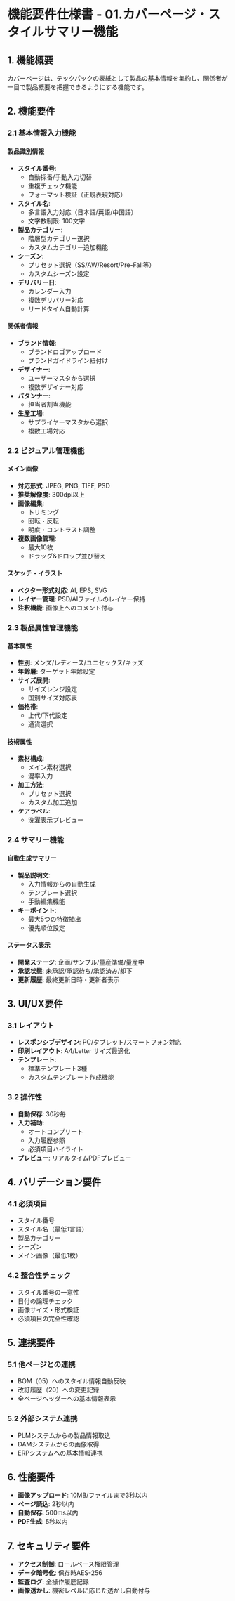 # 機能要件仕様書 - 01.カバーページ・スタイルサマリー機能

## 1. 機能概要

カバーページは、テックパックの表紙として製品の基本情報を集約し、関係者が一目で製品概要を把握できるようにする機能です。

## 2. 機能要件

### 2.1 基本情報入力機能

#### 製品識別情報
- **スタイル番号**: 
  - 自動採番/手動入力切替
  - 重複チェック機能
  - フォーマット検証（正規表現対応）
- **スタイル名**:
  - 多言語入力対応（日本語/英語/中国語）
  - 文字数制限: 100文字
- **製品カテゴリー**:
  - 階層型カテゴリー選択
  - カスタムカテゴリー追加機能
- **シーズン**:
  - プリセット選択（SS/AW/Resort/Pre-Fall等）
  - カスタムシーズン設定
- **デリバリー日**:
  - カレンダー入力
  - 複数デリバリー対応
  - リードタイム自動計算

#### 関係者情報
- **ブランド情報**:
  - ブランドロゴアップロード
  - ブランドガイドライン紐付け
- **デザイナー**:
  - ユーザーマスタから選択
  - 複数デザイナー対応
- **パタンナー**:
  - 担当者割当機能
- **生産工場**:
  - サプライヤーマスタから選択
  - 複数工場対応

### 2.2 ビジュアル管理機能

#### メイン画像
- **対応形式**: JPEG, PNG, TIFF, PSD
- **推奨解像度**: 300dpi以上
- **画像編集**:
  - トリミング
  - 回転・反転
  - 明度・コントラスト調整
- **複数画像管理**:
  - 最大10枚
  - ドラッグ&ドロップ並び替え

#### スケッチ・イラスト
- **ベクター形式対応**: AI, EPS, SVG
- **レイヤー管理**: PSD/AIファイルのレイヤー保持
- **注釈機能**: 画像上へのコメント付与

### 2.3 製品属性管理機能

#### 基本属性
- **性別**: メンズ/レディース/ユニセックス/キッズ
- **年齢層**: ターゲット年齢設定
- **サイズ展開**: 
  - サイズレンジ設定
  - 国別サイズ対応表
- **価格帯**:
  - 上代/下代設定
  - 通貨選択

#### 技術属性
- **素材構成**: 
  - メイン素材選択
  - 混率入力
- **加工方法**:
  - プリセット選択
  - カスタム加工追加
- **ケアラベル**:
  - 洗濯表示プレビュー

### 2.4 サマリー機能

#### 自動生成サマリー
- **製品説明文**:
  - 入力情報からの自動生成
  - テンプレート選択
  - 手動編集機能
- **キーポイント**:
  - 最大5つの特徴抽出
  - 優先順位設定

#### ステータス表示
- **開発ステージ**: 企画/サンプル/量産準備/量産中
- **承認状態**: 未承認/承認待ち/承認済み/却下
- **更新履歴**: 最終更新日時・更新者表示

## 3. UI/UX要件

### 3.1 レイアウト
- **レスポンシブデザイン**: PC/タブレット/スマートフォン対応
- **印刷レイアウト**: A4/Letter サイズ最適化
- **テンプレート**: 
  - 標準テンプレート3種
  - カスタムテンプレート作成機能

### 3.2 操作性
- **自動保存**: 30秒毎
- **入力補助**:
  - オートコンプリート
  - 入力履歴参照
  - 必須項目ハイライト
- **プレビュー**: リアルタイムPDFプレビュー

## 4. バリデーション要件

### 4.1 必須項目
- スタイル番号
- スタイル名（最低1言語）
- 製品カテゴリー
- シーズン
- メイン画像（最低1枚）

### 4.2 整合性チェック
- スタイル番号の一意性
- 日付の論理チェック
- 画像サイズ・形式検証
- 必須項目の完全性確認

## 5. 連携要件

### 5.1 他ページとの連携
- BOM（05）へのスタイル情報自動反映
- 改訂履歴（20）への変更記録
- 全ページヘッダーへの基本情報表示

### 5.2 外部システム連携
- PLMシステムからの製品情報取込
- DAMシステムからの画像取得
- ERPシステムへの基本情報連携

## 6. 性能要件

- **画像アップロード**: 10MB/ファイルまで3秒以内
- **ページ読込**: 2秒以内
- **自動保存**: 500ms以内
- **PDF生成**: 5秒以内

## 7. セキュリティ要件

- **アクセス制御**: ロールベース権限管理
- **データ暗号化**: 保存時AES-256
- **監査ログ**: 全操作履歴記録
- **画像透かし**: 機密レベルに応じた透かし自動付与